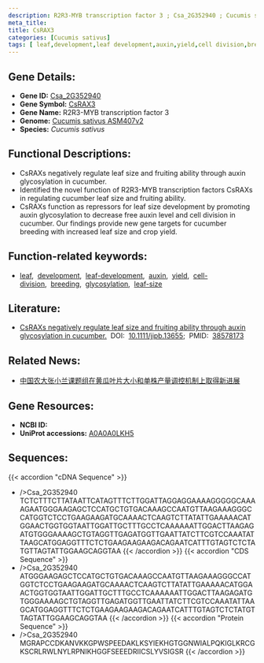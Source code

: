 ```yaml
---
description: R2R3-MYB transcription factor 3 ; Csa_2G352940 ; Cucumis sativus
meta_title:
title: CsRAX3
categories: [Cucumis sativus]
tags: [ leaf,development,leaf development,auxin,yield,cell division,breeding,glycosylation,leaf size ]
---
```


## Gene Details:
- **Gene ID:**	[Csa_2G352940](https://ensembl.gramene.org/id/Csa_2G352940)
- **Gene Symbol:** <u>CsRAX3</u>
- **Gene Name:** R2R3-MYB transcription factor 3
- **Genome:** [Cucumis sativus ASM407v2](https://ensembl.gramene.org/Cucumis_sativus/Info/Index)
- **Species:** *Cucumis sativus*

## Functional Descriptions:
   - CsRAXs negatively regulate leaf size and fruiting ability through auxin glycosylation in cucumber.
   - Identified the novel function of R2R3-MYB transcription factors CsRAXs in regulating cucumber leaf size and fruiting ability.
   - CsRAXs function as repressors for leaf size development by promoting auxin glycosylation to decrease free auxin level and cell division in cucumber. Our findings provide new gene targets for cucumber breeding with increased leaf size and crop yield.

## Function-related keywords:
   - [leaf](/tags/leaf/),&nbsp;&nbsp;[development](/tags/development/),&nbsp;&nbsp;[leaf-development](/tags/leaf-development/),&nbsp;&nbsp;[auxin](/tags/auxin/),&nbsp;&nbsp;[yield](/tags/yield/),&nbsp;&nbsp;[cell-division](/tags/cell-division/),&nbsp;&nbsp;[breeding](/tags/breeding/),&nbsp;&nbsp;[glycosylation](/tags/glycosylation/),&nbsp;&nbsp;[leaf-size](/tags/leaf-size/)

## Literature:
   - [CsRAXs negatively regulate leaf size and fruiting ability through auxin glycosylation in cucumber.](https://doi.org/10.1111/jipb.13655)&nbsp;&nbsp;DOI:&nbsp;&nbsp;[10.1111/jipb.13655](https://doi.org/10.1111/jipb.13655);&nbsp;&nbsp;PMID:&nbsp;&nbsp;[38578173](https://pubmed.ncbi.nlm.nih.gov/38578173/)

## Related News:
   - [中国农大张小兰课题组在黄瓜叶片大小和单株产量调控机制上取得新进展](https://mp.weixin.qq.com/s?__biz=MzIyOTY2NDYyNQ==&mid=2247596814&idx=5&sn=165c9a24278a756f02dda85d7de71afd&chksm=e929d6f145f88fafd1d5d8ffc7a300944e94511640ae6b0e196ecc4f5739def079b785889b4f&scene=27#wechat_redirect)

## Gene Resources:
- **NCBI ID:**  [](https://www.ncbi.nlm.nih.gov/gene/?term=)
- **UniProt accessions:**  [A0A0A0LKH5](https://www.uniprot.org/uniprotkb/A0A0A0LKH5/entry)


## Sequences:
{{< accordion "cDNA Sequence" >}}
- />Csa_2G352940<br>
TCTCTTTCTTATAATTCATAGTTTCTTGGATTAGGAGGAAAAGGGGGCAAAAGAATGGGAAGAGCTCCATGCTGTGACAAAGCCAATGTTAAGAAAGGGCCATGGTCTCCTGAAGAAGATGCAAAACTCAAGTCTTATATTGAAAAACATGGAACTGGTGGTAATTGGATTGCTTTGCCTCAAAAAATTGGACTTAAGAGATGTGGGAAAAGCTGTAGGTTGAGATGGTTGAATTATCTTCGTCCAAATATTAAGCATGGAGGTTTCTCTGAAGAAGAAGACAGAATCATTTGTAGTCTCTATGTTAGTATTGGAAGCAGGTAA
{{< /accordion >}}
{{< accordion "CDS Sequence" >}}
- />Csa_2G352940<br>
ATGGGAAGAGCTCCATGCTGTGACAAAGCCAATGTTAAGAAAGGGCCATGGTCTCCTGAAGAAGATGCAAAACTCAAGTCTTATATTGAAAAACATGGAACTGGTGGTAATTGGATTGCTTTGCCTCAAAAAATTGGACTTAAGAGATGTGGGAAAAGCTGTAGGTTGAGATGGTTGAATTATCTTCGTCCAAATATTAAGCATGGAGGTTTCTCTGAAGAAGAAGACAGAATCATTTGTAGTCTCTATGTTAGTATTGGAAGCAGGTAA
{{< /accordion >}}
{{< accordion "Protein Sequence" >}}
- />Csa_2G352940<br>
MGRAPCCDKANVKKGPWSPEEDAKLKSYIEKHGTGGNWIALPQKIGLKRCGKSCRLRWLNYLRPNIKHGGFSEEEDRIICSLYVSIGSR
{{< /accordion >}}
